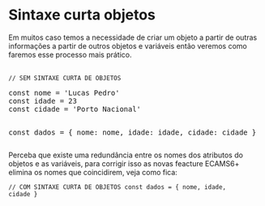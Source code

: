 <h1> Sintaxe curta objetos </h1>

<p>Em muitos caso temos a necessidade de criar um objeto a partir de outras informações a partir de outros objetos e variáveis então veremos como faremos esse processo mais prático.
</p>

<br><code>// SEM SINTAXE CURTA DE OBJETOS </code><br>
<div><pre>
const nome = 'Lucas Pedro'
const idade = 23
const cidade = 'Porto Nacional'

const dados = {
  nome: nome,
  idade: idade,
  cidade: cidade
}
</pre></div>

<p>Perceba que existe uma redundância entre os nomes dos atributos do objetos e as variáveis, para corrigir isso as novas feacture ECAMS6+ elimina os nomes que coincidirem, veja como fica:
</p>

<code>// COM SINTAXE CURTA DE OBJETOS
const dados = {
  nome,
  idade,
  cidade
}